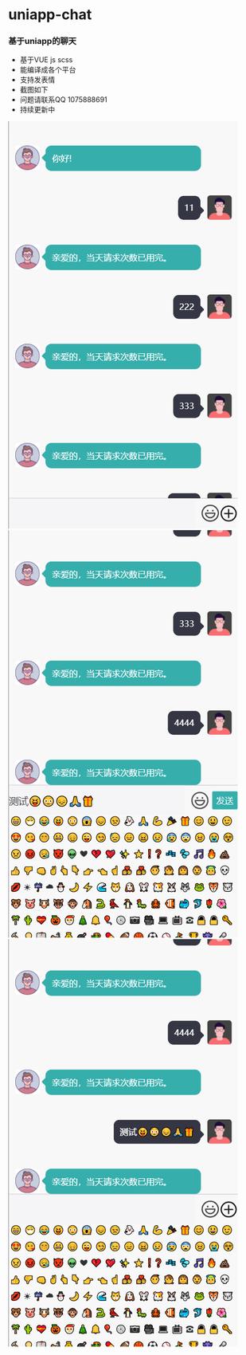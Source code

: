 # uniapp-chat
### 基于uniapp的聊天
- 基于VUE js scss
- 能编译成各个平台
- 支持发表情
- 截图如下
- 问题请联系QQ 1075888691
- 持续更新中


![Image text](./static/1.png)
![Image text](./static/2.png)
![Image text](./static/3.png)